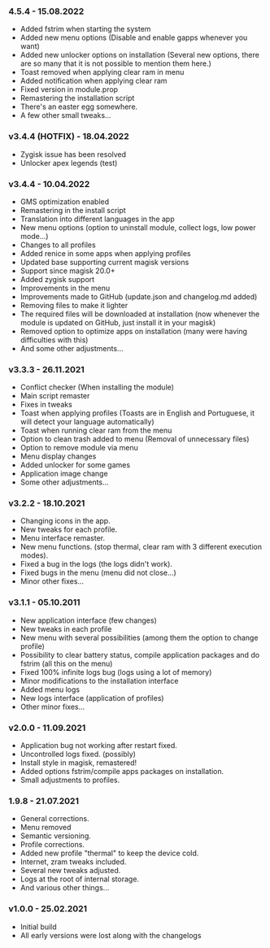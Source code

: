 ### 4.5.4 - 15.08.2022
* Added fstrim when starting the system 
* Added new menu options (Disable and enable gapps whenever you want)
* Added new unlocker options on installation (Several new options, there are so many that it is not possible to mention them here.)
* Toast removed when applying clear ram in menu 
* Added notification when applying clear ram
* Fixed version in module.prop
* Remastering the installation script
* There's an easter egg somewhere.
* A few other small tweaks...


### v3.4.4 (HOTFIX) - 18.04.2022
* Zygisk issue has been resolved
* Unlocker apex legends (test)

### v3.4.4 - 10.04.2022
* GMS optimization enabled
* Remastering in the install script 
* Translation into different languages ​​in the app 
* New menu options (option to uninstall module, collect logs, low power mode...)
* Changes to all profiles 
* Added renice in some apps when applying profiles
* Updated base supporting current magisk versions
* Support since magisk 20.0+
* Added zygisk support
* Improvements in the menu
* Improvements made to GitHub (update.json and changelog.md added)
* Removing files to make it lighter
* The required files will be downloaded at installation (now whenever the module is updated on GitHub, just install it in your magisk)
* Removed option to optimize apps on installation (many were having difficulties with this)
* And some other adjustments...

### v3.3.3 - 26.11.2021
* Conflict checker (When installing the module)
* Main script remaster
* Fixes in tweaks
* Toast when applying profiles (Toasts are in English and Portuguese, it will detect your language automatically)
* Toast when running clear ram from the menu
* Option to clean trash added to menu (Removal of unnecessary files)
* Option to remove module via menu
* Menu display changes
* Added unlocker for some games
* Application image change
* Some other adjustments...

### v3.2.2 - 18.10.2021
* Changing icons in the app. 
* New tweaks for each profile.
* Menu interface remaster.
* New menu functions. (stop thermal, clear ram with 3 different execution modes).
* Fixed a bug in the logs (the logs didn't work).
* Fixed bugs in the menu (menu did not close...)
* Minor other fixes...

### v3.1.1 - 05.10.2011
* New application interface (few changes)
* New tweaks in each profile
* New menu with several possibilities (among them the option to change profile)
* Possibility to clear battery status, compile application packages and do fstrim (all this on the menu)
* Fixed 100% infinite logs bug (logs using a lot of memory)
* Minor modifications to the installation interface
* Added menu logs 
* New logs interface (application of profiles)
* Other minor fixes...

### v2.0.0 - 11.09.2021
* Application bug not working after restart fixed.
* Uncontrolled logs fixed. (possibly)
* Install style in magisk, remastered!
* Added options fstrim/compile apps packages on installation.
* Small adjustments to profiles.

### 1.9.8 - 21.07.2021
* General corrections.
* Menu removed
* Semantic versioning.
* Profile corrections.
* Added new profile "thermal" to keep the device cold.
* Internet, zram tweaks included.
* Several new tweaks adjusted.
* Logs at the root of internal storage.
* And various other things...

### v1.0.0 - 25.02.2021
* Initial build
* All early versions were lost along with the changelogs
